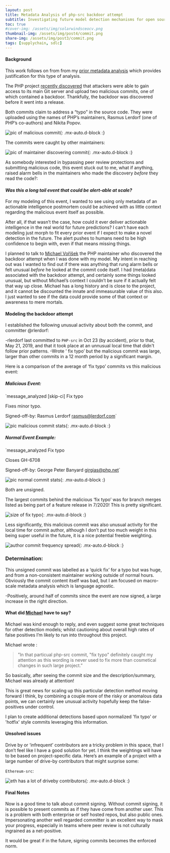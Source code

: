 ```yaml
---
layout: post
title: Metadata Analysis of php-src backdoor attempt
subtitle: Investigating future model detection mechanisms for open source project repositories
toc: true
#cover-img: /assets/img/solarwindsceocv.png
thumbnail-img: /assets/img/post4/commit.png
share-img: /assets/img/post3/commit.png
tags: [supplychain, sdlc]
---
```


#### Background
This work follows on from from  my [prior metadata analysis](https://5stars217.github.io/2021-05-03-metadata-analysis-flatmap/) which provides justification for this type of analysis.

The PHP project [recently discovered](https://github.com/php/php-src/commit/2b0f239b211c7544ebc7a4cd2c977a5b7a11ed8a) that attackers were able to gain access to its main Git server and upload two malicious commits, one of which contained a backdoor. Thankfully, the backdoor was discovered before it went into a release.

Both commits claim to address a “typo” in the source code. They were uploaded using the names of PHP’s maintainers, Rasmus Lerdorf (one of PHP’s co-authors) and Nikita Popov.

![pic of malicious commit](/assets/img/post4/commit.png){: .mx-auto.d-block :}  

The commits were caught by other maintainers:

![pic of maintainer discovering commit](/assets/img/post4/phpdiscovery.png){: .mx-auto.d-block :}  

As somebody interested in bypassing peer review protections and submitting malicious code, this event stuck out to me, what if anything, raised alarm bells in the maintainers who made the discovery _before_ they read the code?:

####   _Was this a long tail event that could be alert-able at scale?_


For my modeling of this event, I wanted to see using only metadata of an actionable intelligence postmortem could be achieved with as little context regarding the malicious event itself as possible.


  After all, if that wasn’t the case, how could it ever deliver actionable intelligence in the real world for future predictions?  I can’t have each modeling just morph to fit every prior event if I expect to make a novel detection in the future. The alert pushes to humans need to be high confidence to begin with, even if that means missing things.


I planned to talk to [Michael Voříšek](https://github.com/mvorisek) the PHP maintainer who discovered the backdoor attempt when I was done with my model. My intent in reaching out was I wanted to find out if there was anything that rung alarm bells or felt unusual _before_ he looked at the commit code itself. I had  (meta)data associated with the backdoor attempt, and certainly some things looked unusual, but without Michael’s context I couldn’t be sure if it actually felt that way up close.
Michael has a long history and is close to the project, and it cannot be discounted the innate and immeasurable value of this also. I just wanted to see if the data could provide some of that context or awareness to mere mortals.

#### Modeling the backdoor attempt

I established the following unusual activity about both the commit, and committer @rlerdorf:

-rlerdorf last committed to `PHP-src` in Oct 23 (by accident), prior to that, May 21, 2019, and that it took place at an unnusual local time that didn't follow prior patterns.
-Wrote ‘ fix typo’ but the malicious commit was large, larger than other commits in a 12 month period by a significant margin.


Here is a comparison of the average of ‘fix typo’ commits vs this malicious event:

##### Malicious Event:

`message_analyzed
[skip-ci] Fix typo

Fixes minor typo.

Signed-off-by: Rasmus Lerdorf <rasmus@lerdorf.com>`


![pic malicious commit stats](/assets/img/post4/thebadcommit.png){: .mx-auto.d-block :}  

##### Normal Event Example:

`message_analyzed
Fix typo

Closes GH-6708

Signed-off-by: George Peter Banyard <girgias@php.net>`

![pic normal commit stats](/assets/img/post4/normaltypofixcount.png){: .mx-auto.d-block :}  

Both are unsigned.


The largest commits behind the malicious ‘fix typo’ was for branch merges listed as being part of a feature release in 7/2020!
This is pretty significant.

![size of fix typo](/assets/img/post4/fixtypocomparo.png){: .mx-auto.d-block :}  

Less significantly, this malicious commit was also unusual activity for the local time for commit author, although I don’t put too much weight in this being super useful in the future, it is a nice potential freebie weighting.

![author commit frequency spread](/assets/img/post4/authorcommits.png){: .mx-auto.d-block :}  

### Determination:

This unsigned commit was labelled as a ‘quick fix’ for a typo but was huge, and from a non-consistent maintainer working outside of normal hours.
Obviously the commit content itself was bad, but I am focused on macro-scale metadata analysis which is language agnostic.

   -Positively, around half of commits since the event are now signed, a large increase in  the right direction.

#### What did [Michael](https://github.com/mvorisek) have to say?

Michael was kind enough to reply, and even suggest some great techniques for other detection models; whilst cautioning about overall high rates of false positives I’m likely to run into throughout this project.

Michael wrote :

>”In that particual php-src commit, "fix typo" definitely caught my attention as this wording is never used to fix more than cosmetical changes in such large project.”


So basically, after seeing the commit size and the description/summary, Michael was already at attention!

This is great news for scaling up this particular detection method moving forward I think, by combining a couple more of the risky or anomalous data points, we can certainly see unusual activity hopefully keep the false-positives under control.

I plan to create additional detections based upon normalized 'fix typo' or 'hotfix' style commits leveraging this information.

#### Unsolved issues

Drive by or ‘infrequent’ contributors are a tricky problem in this space, that I don’t feel like I have a good solution for yet. I think the weightings will have to be based on project-specific data.  Here’s an example of a project with a large number of drive-by contributors that might surprise some:


`Ethereum-src`:

![eth has a lot of driveby contributors](/assets/img/post4/ethdriveby.png){: .mx-auto.d-block :}  


#### Final Notes


Now is a good time to talk about commit signing. Without commit signing, it is possible to present commits as if they have come from another user.
This is a problem with both enterprise or self hosted repos,  but also public ones. Impersonating another well regarded committer is an excellent way to mask your progress, especially in teams where peer review is not culturally ingrained as a net-positive.

It would be great if in the future, signing commits becomes the enforced norm.

